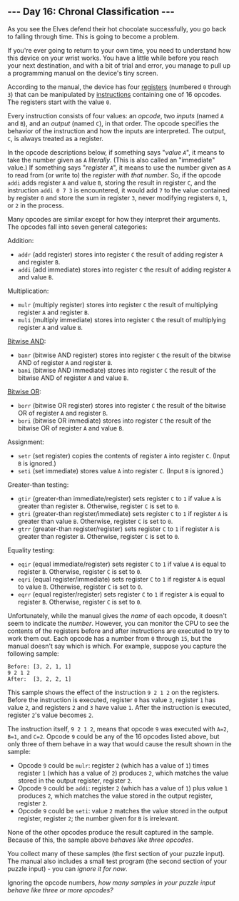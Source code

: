 <article class="day-desc"><h2>--- Day 16: Chronal Classification ---</h2><p>As you see the Elves defend their hot chocolate successfully, you go back to falling through time. This is going to become a problem.</p>
<p>If you're ever going to return to your own time, you need to understand how this device on your wrist works. You have a little while before you reach your next destination, and with a bit of trial and error, you manage to pull up a programming manual on the device's tiny screen.</p>
<p>According to the manual, the device has four <a href="https://en.wikipedia.org/wiki/Hardware_register">registers</a> (numbered <code>0</code> through <code>3</code>) that can be manipulated by <a href="https://en.wikipedia.org/wiki/Instruction_set_architecture#Instructions">instructions</a> containing one of 16 opcodes. The registers start with the value <code>0</code>.</p>
<p>Every instruction consists of four values: an <em>opcode</em>, two <em>inputs</em> (named <code>A</code> and <code>B</code>), and an <em>output</em> (named <code>C</code>), in that order. The opcode specifies the behavior of the instruction and how the inputs are interpreted. The output, <code>C</code>, is always treated as a register.</p>
<p>In the opcode descriptions below, if something says "<em>value <code>A</code></em>", it means to take the number given as <code>A</code> <em>literally</em>. (This is also called an "immediate" value.) If something says "<em>register <code>A</code></em>", it means to use the number given as <code>A</code> to read from (or write to) the <em>register with that number</em>. So, if the opcode <code>addi</code> adds register <code>A</code> and value <code>B</code>, storing the result in register <code>C</code>, and the instruction <code>addi 0 7 3</code> is encountered, it would add <code>7</code> to the value contained by register <code>0</code> and store the sum in register <code>3</code>, never modifying registers <code>0</code>, <code>1</code>, or <code>2</code> in the process.</p>
<p>Many opcodes are similar except for how they interpret their arguments. The opcodes fall into seven general categories:</p>
<p>Addition:</p>
<ul>
<li><code>addr</code> (add register) stores into register <code>C</code> the result of adding register <code>A</code> and register <code>B</code>.</li>
<li><code>addi</code> (add immediate) stores into register <code>C</code> the result of adding register <code>A</code> and value <code>B</code>.</li>
</ul>
<p>Multiplication:</p>
<ul>
<li><code>mulr</code> (multiply register) stores into register <code>C</code> the result of multiplying register <code>A</code> and register <code>B</code>.</li>
<li><code>muli</code> (multiply immediate) stores into register <code>C</code> the result of multiplying register <code>A</code> and value <code>B</code>.</li>
</ul>
<p><a href="https://en.wikipedia.org/wiki/Bitwise_AND">Bitwise AND</a>:</p>
<ul>
<li><code>banr</code> (bitwise AND register) stores into register <code>C</code> the result of the bitwise AND of register <code>A</code> and register <code>B</code>.</li>
<li><code>bani</code> (bitwise AND immediate) stores into register <code>C</code> the result of the bitwise AND of register <code>A</code> and value <code>B</code>.</li>
</ul>
<p><a href="https://en.wikipedia.org/wiki/Bitwise_OR">Bitwise OR</a>:</p>
<ul>
<li><code>borr</code> (bitwise OR register) stores into register <code>C</code> the result of the bitwise OR of register <code>A</code> and register <code>B</code>.</li>
<li><code>bori</code> (bitwise OR immediate) stores into register <code>C</code> the result of the bitwise OR of register <code>A</code> and value <code>B</code>.</li>
</ul>
<p>Assignment:</p>
<ul>
<li><code>setr</code> (set register) copies the contents of register <code>A</code> into register <code>C</code>. (Input <code>B</code> is ignored.)</li>
<li><code>seti</code> (set immediate) stores value <code>A</code> into register <code>C</code>. (Input <code>B</code> is ignored.)</li>
</ul>
<p>Greater-than testing:</p>
<ul>
<li><code>gtir</code> (greater-than immediate/register) sets register <code>C</code> to <code>1</code> if value <code>A</code> is greater than register <code>B</code>. Otherwise, register <code>C</code> is set to <code>0</code>.</li>
<li><code>gtri</code> (greater-than register/immediate) sets register <code>C</code> to <code>1</code> if register <code>A</code> is greater than value <code>B</code>. Otherwise, register <code>C</code> is set to <code>0</code>.</li>
<li><code>gtrr</code> (greater-than register/register) sets register <code>C</code> to <code>1</code> if register <code>A</code> is greater than register <code>B</code>. Otherwise, register <code>C</code> is set to <code>0</code>.</li>
</ul>
<p>Equality testing:</p>
<ul>
<li><code>eqir</code> (equal immediate/register) sets register <code>C</code> to <code>1</code> if value <code>A</code> is equal to register <code>B</code>. Otherwise, register <code>C</code> is set to <code>0</code>.</li>
<li><code>eqri</code> (equal register/immediate) sets register <code>C</code> to <code>1</code> if register <code>A</code> is equal to value <code>B</code>. Otherwise, register <code>C</code> is set to <code>0</code>.</li>
<li><code>eqrr</code> (equal register/register) sets register <code>C</code> to <code>1</code> if register <code>A</code> is equal to register <code>B</code>. Otherwise, register <code>C</code> is set to <code>0</code>.</li>
</ul>
<p>Unfortunately, while the manual gives the <em>name</em> of each opcode, it doesn't seem to indicate the <em>number</em>. However, you can monitor the CPU to see the contents of the registers before and after instructions are executed to try to work them out.  Each opcode has a number from <code>0</code> through <code>15</code>, but the manual doesn't say which is which. For example, suppose you capture the following sample:</p>
<pre><code>Before: [3, 2, 1, 1]
9 2 1 2
After:  [3, 2, 2, 1]
</code></pre>
<p>This sample shows the effect of the instruction <code>9 2 1 2</code> on the registers. Before the instruction is executed, register <code>0</code> has value <code>3</code>, register <code>1</code> has value <code>2</code>, and registers <code>2</code> and <code>3</code> have value <code>1</code>. After the instruction is executed, register <code>2</code>'s value becomes <code>2</code>.</p>
<p>The instruction itself, <code>9 2 1 2</code>, means that opcode <code>9</code> was executed with <code>A=2</code>, <code>B=1</code>, and <code>C=2</code>. Opcode <code>9</code> could be any of the 16 opcodes listed above, but only three of them behave in a way that would cause the result shown in the sample:</p>
<ul>
<li>Opcode <code>9</code> could be <code>mulr</code>: register <code>2</code> (which has a value of <code>1</code>) times register <code>1</code> (which has a value of <code>2</code>) produces <code>2</code>, which matches the value stored in the output register, register <code>2</code>.</li>
<li>Opcode <code>9</code> could be <code>addi</code>: register <code>2</code> (which has a value of <code>1</code>) plus value <code>1</code> produces <code>2</code>, which matches the value stored in the output register, register <code>2</code>.</li>
<li>Opcode <code>9</code> could be <code>seti</code>: value <code>2</code> matches the value stored in the output register, register <code>2</code>; the number given for <code>B</code> is irrelevant.</li>
</ul>
<p>None of the other opcodes produce the result captured in the sample. Because of this, the sample above <em>behaves like three opcodes</em>.</p>
<p>You collect many of these samples (the first section of your puzzle input). The manual also includes a small test program (the second section of your puzzle input) - you can <em>ignore it for now</em>.</p>
<p>Ignoring the opcode numbers, <em>how many samples in your puzzle input behave like three or more opcodes?</em></p>
</article>

